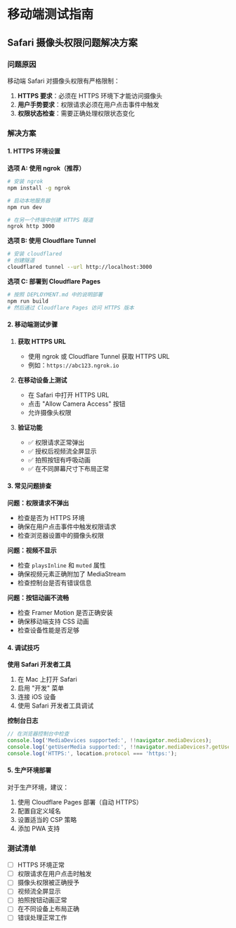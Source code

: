 # 移动端测试指南

## Safari 摄像头权限问题解决方案

### 问题原因
移动端 Safari 对摄像头权限有严格限制：
1. **HTTPS 要求**：必须在 HTTPS 环境下才能访问摄像头
2. **用户手势要求**：权限请求必须在用户点击事件中触发
3. **权限状态检查**：需要正确处理权限状态变化

### 解决方案

#### 1. HTTPS 环境设置

**选项 A: 使用 ngrok（推荐）**
```bash
# 安装 ngrok
npm install -g ngrok

# 启动本地服务器
npm run dev

# 在另一个终端中创建 HTTPS 隧道
ngrok http 3000
```

**选项 B: 使用 Cloudflare Tunnel**
```bash
# 安装 cloudflared
# 创建隧道
cloudflared tunnel --url http://localhost:3000
```

**选项 C: 部署到 Cloudflare Pages**
```bash
# 按照 DEPLOYMENT.md 中的说明部署
npm run build
# 然后通过 Cloudflare Pages 访问 HTTPS 版本
```

#### 2. 移动端测试步骤

1. **获取 HTTPS URL**
   - 使用 ngrok 或 Cloudflare Tunnel 获取 HTTPS URL
   - 例如：`https://abc123.ngrok.io`

2. **在移动设备上测试**
   - 在 Safari 中打开 HTTPS URL
   - 点击 "Allow Camera Access" 按钮
   - 允许摄像头权限

3. **验证功能**
   - ✅ 权限请求正常弹出
   - ✅ 授权后视频流全屏显示
   - ✅ 拍照按钮有呼吸动画
   - ✅ 在不同屏幕尺寸下布局正常

#### 3. 常见问题排查

**问题：权限请求不弹出**
- 检查是否为 HTTPS 环境
- 确保在用户点击事件中触发权限请求
- 检查浏览器设置中的摄像头权限

**问题：视频不显示**
- 检查 `playsInline` 和 `muted` 属性
- 确保视频元素正确附加了 MediaStream
- 检查控制台是否有错误信息

**问题：按钮动画不流畅**
- 检查 Framer Motion 是否正确安装
- 确保移动端支持 CSS 动画
- 检查设备性能是否足够

#### 4. 调试技巧

**使用 Safari 开发者工具**
1. 在 Mac 上打开 Safari
2. 启用 "开发" 菜单
3. 连接 iOS 设备
4. 使用 Safari 开发者工具调试

**控制台日志**
```javascript
// 在浏览器控制台中检查
console.log('MediaDevices supported:', !!navigator.mediaDevices);
console.log('getUserMedia supported:', !!navigator.mediaDevices?.getUserMedia);
console.log('HTTPS:', location.protocol === 'https:');
```

#### 5. 生产环境部署

对于生产环境，建议：
1. 使用 Cloudflare Pages 部署（自动 HTTPS）
2. 配置自定义域名
3. 设置适当的 CSP 策略
4. 添加 PWA 支持

### 测试清单

- [ ] HTTPS 环境正常
- [ ] 权限请求在用户点击时触发
- [ ] 摄像头权限被正确授予
- [ ] 视频流全屏显示
- [ ] 拍照按钮动画正常
- [ ] 在不同设备上布局正确
- [ ] 错误处理正常工作
